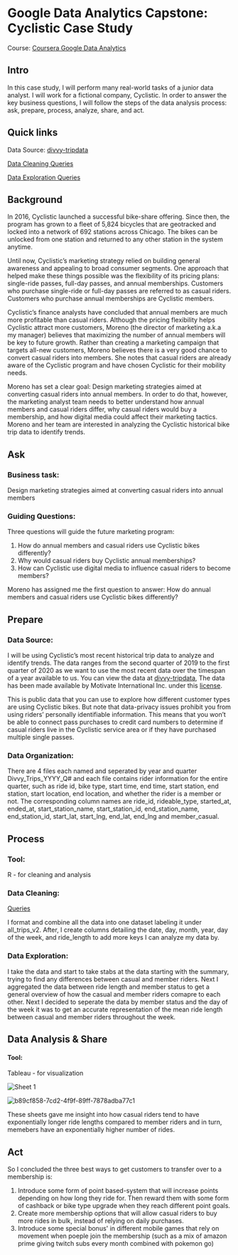 # Google Data Analytics Capstone: Cyclistic Case Study
Course: [Coursera Google Data Analytics](https://www.coursera.org/professional-certificates/google-data-analytics#outcomes)

## Intro
In this case study, I will perform many real-world tasks of a junior data analyst. I will work for a fictional company, Cyclistic. In order to
answer the key business questions, I will follow the steps of the data analysis process: ask, prepare, process, analyze,
share, and act.

## Quick links

Data Source: [divvy-tripdata](https://divvy-tripdata.s3.amazonaws.com/index.html)

[Data Cleaning Queries](https://github.com/Aerohearth/Data-Analysis-Projects/blob/main/Data%20Cleaning)

[Data Exploration Queries](https://github.com/Aerohearth/Data-Analysis-Projects/blob/main/Data%20Cleaning)

## Background

In 2016, Cyclistic launched a successful bike-share offering. Since then, the program has grown to a fleet of 5,824 bicycles that
are geotracked and locked into a network of 692 stations across Chicago. The bikes can be unlocked from one station and
returned to any other station in the system anytime.

Until now, Cyclistic’s marketing strategy relied on building general awareness and appealing to broad consumer segments.
One approach that helped make these things possible was the flexibility of its pricing plans: single-ride passes, full-day passes,
and annual memberships. Customers who purchase single-ride or full-day passes are referred to as casual riders. Customers
who purchase annual memberships are Cyclistic members.

Cyclistic’s finance analysts have concluded that annual members are much more profitable than casual riders. Although the
pricing flexibility helps Cyclistic attract more customers, Moreno (the director of marketing a.k.a my manager) believes that maximizing the number of annual members will
be key to future growth. Rather than creating a marketing campaign that targets all-new customers, Moreno believes there is a
very good chance to convert casual riders into members. She notes that casual riders are already aware of the Cyclistic
program and have chosen Cyclistic for their mobility needs.

Moreno has set a clear goal: Design marketing strategies aimed at converting casual riders into annual members. In order to
do that, however, the marketing analyst team needs to better understand how annual members and casual riders differ, why
casual riders would buy a membership, and how digital media could affect their marketing tactics. Moreno and her team are
interested in analyzing the Cyclistic historical bike trip data to identify trends.

## Ask

### Business task: 
Design marketing strategies aimed at converting casual riders into annual members

### Guiding Questions:

Three questions will guide the future marketing program:
1. How do annual members and casual riders use Cyclistic bikes differently?
2. Why would casual riders buy Cyclistic annual memberships?
3. How can Cyclistic use digital media to influence casual riders to become members?

Moreno has assigned me the first question to answer: How do annual members and casual riders use Cyclistic bikes
differently?

## Prepare

### Data Source:
I will be using Cyclistic’s most recent historical trip data to analyze and identify trends. The data ranges from the second quarter of 2019 to the first quarter of 2020 as we want to use the most recent data over the timespan of a year available to us. You can view the data at [divvy-tripdata](https://divvy-tripdata.s3.amazonaws.com/index.html), The data has been made available by Motivate International Inc. under this [license](https://ride.divvybikes.com/data-license-agreement).

This is public data that you can use to explore how different customer types are
using Cyclistic bikes. But note that data-privacy issues prohibit you from using riders’ personally identifiable information. This
means that you won’t be able to connect pass purchases to credit card numbers to determine if casual riders live in the
Cyclistic service area or if they have purchased multiple single passes.

### Data Organization:
There are 4 files each named and seperated by year and quarter Divvy_Trips_YYYY_Q# and each file contains rider information for the entire quarter, such as ride id, bike type, start time, end time, start station, end station, start location, end location, and whether the rider is a member or not. The corresponding column names are ride_id, rideable_type, started_at, ended_at, start_station_name, start_station_id, end_station_name, end_station_id, start_lat, start_lng, end_lat, end_lng and member_casual.

## Process

### Tool:

R - for cleaning and analysis

### Data Cleaning:

[Queries](https://github.com/Aerohearth/Data-Analysis-Projects/blob/main/Data%20Cleaning)

I format and combine all the data into one dataset labeling it under all_trips_v2. After, I create columns detailing the date, day, month, year, day of the week, and ride_length to add more keys I can analyze my data by.

### Data Exploration:

I take the data and start to take stabs at the data starting with the summary, trying to find any differences between casual and member riders. Next I aggregated the data between ride length and member status to get a general overview of how the casual and member riders comapre to each other. Next I decided to seperate the data by member status and the day of the week it was to get an accurate representation of the mean ride length between casual and member riders throughout the week.

## Data Analysis & Share

#### Tool:

Tableau - for visualization

![Sheet 1](https://github.com/Aerohearth/Data-Analysis-Projects/assets/137971084/77165b44-fd66-46d6-aa95-91947a0827f0)

![b89cf858-7cd2-4f9f-89ff-7878adba77c1](https://github.com/Aerohearth/Data-Analysis-Projects/assets/137971084/938a5651-6033-4b76-a460-60c97a5d1412)

These sheets gave me insight into how casual riders tend to have exponentially longer ride lengths compared to member riders and in turn, memebers have an exponentially higher number of rides.

## Act

So I concluded the three best ways to get customers to transfer over to a membership is:

1. Introduce some form of point based-system that will increase points depending on how long they ride for. Then reward them with some form of cashback or bike type upgrade when they reach different point goals.
2. Create more membership options that will allow casual riders to buy more rides in bulk, instead of relying on daily purchases.
3. Introduce some special bonus' in different mobile games that rely on movement when poeple join the membership (such as a mix of amazon prime giving twitch subs every month combined with pokemon go)
